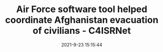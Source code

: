 ---
"title": "Air Force software tool helped coordinate Afghanistan evacuation of civilians - C4ISRNet"
"date": "2021-9-23 15:15:44"
"feed_name": "GOOGLENEWSINDUSTRIAL"
"feed_website": "https://news.google.com/search?q=industrial%2Bincident&hl=en-US&gl=US&ceid=US:en"
"feed_rss": "https://news.google.com/rss/search?q=industrial%2Bincident&hl=en-US&gl=US&ceid=US:en"
"link": "https://www.c4isrnet.com/battlefield-tech/c2-comms/2021/09/23/air-force-software-tool-helped-coordinate-afghanistan-evacuation-of-civilians/"
"file": "_posts/2021-1-1-ce4f5149ae7eb7d4c352099e694f906455dd568c.md"
"accident": "0"
"drilling": "0"
"dead": "0"
"injured": "0"
"where": "unknown site"
---